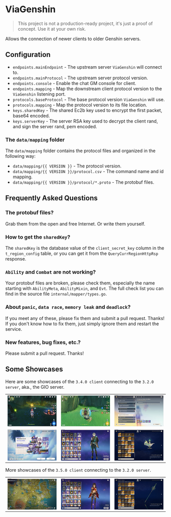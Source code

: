 # ViaGenshin

> This project is not a production-ready project, it's just a proof of concept. Use it at your own risk.

Allows the connection of newer clients to older Genshin servers.

## Configuration

- `endpoints.mainEndpoint` - The upstream server `ViaGenshin` will connect to.
- `endpoints.mainProtocol` - The upstream server protocol version.
- `endpoints.console` - Enable the chat GM console for client.
- `endpoints.mapping` - Map the downstream client protocol version to the `ViaGenshin` listening port.
- `protocols.baseProtocol` - The base protocol version `ViaGenshin` will use.
- `protocols.mapping` - Map the protocol version to its file location.
- `keys.sharedKey` - The shared Ec2b key used to encrypt the first packet, base64 encoded.
- `keys.serverKey` - The server RSA key used to decrypt the client rand, and sign the server rand, pem encoded.

### The `data/mapping` folder

The `data/mapping` folder contains the protocol files and organized in the following way:

- `data/mapping/{{ VERSION }}` - The protocol version.
- `data/mapping/{{ VERSION }}/protocol.csv` - The command name and id mapping.
- `data/mapping/{{ VERSION }}/protocol/*.proto` - The protobuf files.

## Frequently Asked Questions

### The protobuf files?

Grab them from the open and free Internet. Or write them yourself.

### How to get the `sharedKey`?

The `sharedKey` is the database value of the `client_secret_key` column in the `t_region_config` table, or you can get it from the `QueryCurrRegionHttpRsp` response.

### `Ability` and `Combat` are not working?

Your protobuf files are broken, please check them, especially the name starting with `AbilityMeta`, `AbilityMixin`, and `Evt`.
The full check list you can find in the source file `internal/mapper/types.go`.

### About `panic`, `data race`, `memory leak` and `deadlock`?

If you meet any of these, please fix them and submit a pull request. Thanks! If you don't know how to fix them, just simply ignore them and restart the service.

### New features, bug fixes, etc.?

Please submit a pull request. Thanks!

## Some Showcases

Here are some showcases of the `3.4.0 client` connecting to the `3.2.0 server`, aka., the GIO server.

|            |            |            |
| :--------: | :--------: | :--------: |
| ![](1.jpg) | ![](2.jpg) | ![](3.jpg) |
| ![](4.jpg) | ![](5.jpg) | ![](6.jpg) |

More showcases of the `3.5.0 client` connecting to the `3.2.0 server`.

|            |            |            |
| :--------: | :--------: | :--------: |
| ![](7.jpg) | ![](8.jpg) | ![](9.jpg) |
